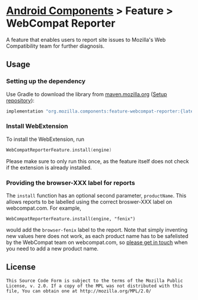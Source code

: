 # [Android Components](../../../README.md) > Feature > WebCompat Reporter

A feature that enables users to report site issues to Mozilla's Web Compatibility team for further diagnosis.

## Usage

### Setting up the dependency

Use Gradle to download the library from [maven.mozilla.org](https://maven.mozilla.org/) ([Setup repository](../../../README.md#maven-repository)):

```Groovy
implementation "org.mozilla.components:feature-webcompat-reporter:{latest-version}"
```

### Install WebExtension

To install the WebExtension, run

```kotlin
WebCompatReporterFeature.install(engine)
```

Please make sure to only run this once, as the feature itself does not check if the extension is already installed.

### Providing the browser-XXX label for reports

The `install` function has an optional second parameter, `productName`. This allows reports to be labelled using the correct broswer-XXX label on webcompat.com. For example,

```
WebCompatReporterFeature.install(engine, "fenix")
```

would add the `browser-fenix` label to the report. Note that simply inventing new values here does not work, as each product name has to be safelisted by the WebCompat team on webcompat.com, so [please get in touch](https://wiki.mozilla.org/Compatibility#Core_Team) when you need to add a new product name.

## License

    This Source Code Form is subject to the terms of the Mozilla Public
    License, v. 2.0. If a copy of the MPL was not distributed with this
    file, You can obtain one at http://mozilla.org/MPL/2.0/
